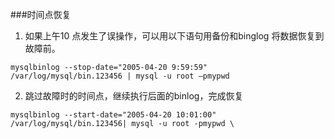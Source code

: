 ###时间点恢复
1. 如果上午10 点发生了误操作，可以用以下语句用备份和binglog 将数据恢复到故障前。  
```
mysqlbinlog --stop-date="2005-04-20 9:59:59"
/var/log/mysql/bin.123456 | mysql -u root –pmypwd
```
2. 跳过故障时的时间点，继续执行后面的binlog，完成恢复  
```
mysqlbinlog --start-date="2005-04-20 10:01:00"
/var/log/mysql/bin.123456| mysql -u root -pmypwd \
```
